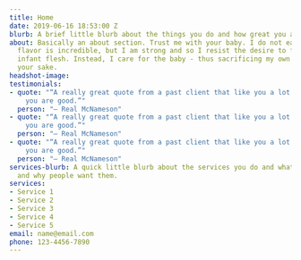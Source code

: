 ```yaml
---
title: Home
date: 2019-06-16 18:53:00 Z
blurb: A brief little blurb about the things you do and how great you are.
about: Basically an about section. Trust me with your baby. I do not eat them. The
  flavor is incredible, but I am strong and so I resist the desire to feast upon the
  infant flesh. Instead, I care for the baby - thus sacrificing my own hunger for
  your sake.
headshot-image: 
testimonials:
- quote: "“A really great quote from a past client that like you a lot and think that
    you are good.”"
  person: "— Real McNameson"
- quote: "“A really great quote from a past client that like you a lot and think that
    you are good.”"
  person: "— Real McNameson"
- quote: "“A really great quote from a past client that like you a lot and think that
    you are good.”"
  person: "— Real McNameson"
services-blurb: A quick little blurb about the services you do and what those are
  and why people want them.
services:
- Service 1
- Service 2
- Service 3
- Service 4
- Service 5
email: name@email.com
phone: 123-4456-7890
---
```


